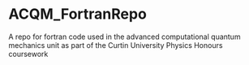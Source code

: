 # ACQM_FortranRepo
A repo for fortran code used in the advanced computational quantum mechanics unit as part of the Curtin University Physics Honours coursework
